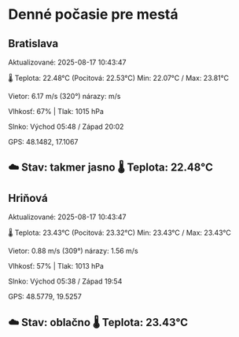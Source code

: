 ﻿# Denné počasie pre mestá

## Bratislava
Aktualizované: 2025-08-17 10:43:47

🌡️ Teplota: 22.48°C 
(Pocitová: 22.53°C)
Min: 22.07°C / Max: 23.81°C

Vietor: 6.17 m/s    (320°) 
nárazy:  m/s

Vlhkosť: 67% | Tlak: 1015 hPa

Slnko: Východ 05:48 / Západ 20:02

GPS: 48.1482, 17.1067

☁️ Stav: takmer jasno        🌡️ Teplota: 22.48°C
---

## Hriňová
Aktualizované: 2025-08-17 10:43:47

🌡️ Teplota: 23.43°C 
(Pocitová: 23.32°C)
Min: 23.43°C / Max: 23.43°C

Vietor: 0.88 m/s (309°)
nárazy: 1.56 m/s

Vlhkosť: 57% | Tlak: 1013 hPa

Slnko: Východ 05:38 / Západ 19:54

GPS: 48.5779, 19.5257

☁️ Stav: oblačno        🌡️ Teplota: 23.43°C
---
